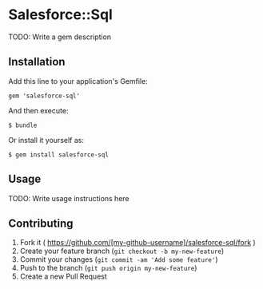 # Salesforce::Sql

TODO: Write a gem description

## Installation

Add this line to your application's Gemfile:

    gem 'salesforce-sql'

And then execute:

    $ bundle

Or install it yourself as:

    $ gem install salesforce-sql

## Usage

TODO: Write usage instructions here

## Contributing

1. Fork it ( https://github.com/[my-github-username]/salesforce-sql/fork )
2. Create your feature branch (`git checkout -b my-new-feature`)
3. Commit your changes (`git commit -am 'Add some feature'`)
4. Push to the branch (`git push origin my-new-feature`)
5. Create a new Pull Request
